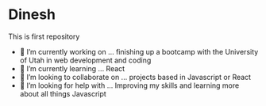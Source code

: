 # Dinesh
This is first repository
- 🔭 I’m currently working on ... finishing up a bootcamp with the University of Utah in web development and coding
- 🌱 I’m currently learning ... React
- 👯 I’m looking to collaborate on ... projects based in Javascript or React
- 🤔 I’m looking for help with ... Improving my skills and learning more about all things Javascript
